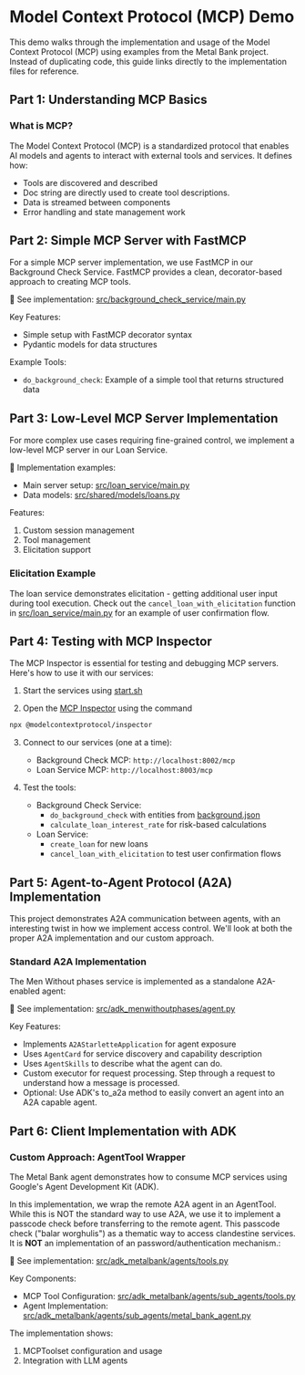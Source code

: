 # Model Context Protocol (MCP) Demo

This demo walks through the implementation and usage of the Model Context Protocol (MCP) using examples from the Metal Bank project. Instead of duplicating code, this guide links directly to the implementation files for reference.

## Part 1: Understanding MCP Basics

### What is MCP?

The Model Context Protocol (MCP) is a standardized protocol that enables AI models and agents to interact with external tools and services. It defines how:

- Tools are discovered and described
- Doc string are directly used to create tool descriptions.
- Data is streamed between components
- Error handling and state management work

## Part 2: Simple MCP Server with FastMCP

For a simple MCP server implementation, we use FastMCP in our Background Check Service. FastMCP provides a clean, decorator-based approach to creating MCP tools.

📁 See implementation: [src/background_check_service/main.py](src/background_check_service/main.py)

Key Features:

- Simple setup with FastMCP decorator syntax
- Pydantic models for data structures

Example Tools:

- `do_background_check`: Example of a simple tool that returns structured data

## Part 3: Low-Level MCP Server Implementation

For more complex use cases requiring fine-grained control, we implement a low-level MCP server in our Loan Service.

📁 Implementation examples:

- Main server setup: [src/loan_service/main.py](src/loan_service/main.py)
- Data models: [src/shared/models/loans.py](src/shared/models/loans.py)

Features:

1. Custom session management
2. Tool management
3. Elicitation support

### Elicitation Example

The loan service demonstrates elicitation - getting additional user input during tool execution. Check out the `cancel_loan_with_elicitation` function in [src/loan_service/main.py](src/loan_service/main.py) for an example of user confirmation flow.

## Part 4: Testing with MCP Inspector

The MCP Inspector is essential for testing and debugging MCP servers. Here's how to use it with our services:

1. Start the services using [start.sh](start.sh)

2. Open the [MCP Inspector](https://modelcontextprotocol.io/inspector/) using the command

```sh
npx @modelcontextprotocol/inspector
```

3. Connect to our services (one at a time):
   - Background Check MCP: `http://localhost:8002/mcp`
   - Loan Service MCP: `http://localhost:8003/mcp`

4. Test the tools:
   - Background Check Service:
     - `do_background_check` with entities from [background.json](src/background_check_service/background.json)
     - `calculate_loan_interest_rate` for risk-based calculations
   - Loan Service:
     - `create_loan` for new loans
     - `cancel_loan_with_elicitation` to test user confirmation flows

## Part 5: Agent-to-Agent Protocol (A2A) Implementation

This project demonstrates A2A communication between agents, with an interesting twist in how we implement access control. We'll look at both the proper A2A implementation and our custom approach.

### Standard A2A Implementation

The Men Without phases service is implemented as a standalone A2A-enabled agent:

📁 See implementation: [src/adk_menwithoutphases/agent.py](src/adk_menwithoutphases/agent.py)

Key Features:

- Implements `A2AStarletteApplication` for agent exposure
- Uses `AgentCard` for service discovery and capability description
- Uses `AgentSkills` to describe what the agent can do.
- Custom executor for request processing. Step through a request to understand how a message is processed.
- Optional: Use ADK's to_a2a method to easily convert an agent into an A2A capable agent.

## Part 6: Client Implementation with ADK

### Custom Approach: AgentTool Wrapper

The Metal Bank agent demonstrates how to consume MCP services using Google's Agent Development Kit (ADK).

In this implementation, we wrap the remote A2A agent in an AgentTool. While this is NOT the standard way to use A2A, we use it to implement a passcode check before transferring to the remote agent. This passcode check ("balar worghulis") as a thematic way to access clandestine services. It is **NOT** an implementation of an password/authentication mechanism.:

📁 See implementation: [src/adk_metalbank/agents/tools.py](src/adk_metalbank/agents/tools.py)

Key Components:

- MCP Tool Configuration: [src/adk_metalbank/agents/sub_agents/tools.py](src/adk_metalbank/agents/sub_agents/tools.py)
- Agent Implementation: [src/adk_metalbank/agents/sub_agents/metal_bank_agent.py](src/adk_metalbank/agents/sub_agents/metal_bank_agent.py)

The implementation shows:

1. MCPToolset configuration and usage
2. Integration with LLM agents

